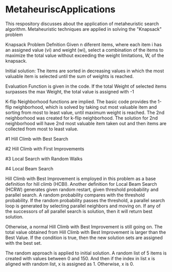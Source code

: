 # MetaheuriscApplications
This respository discusses about the application of metaheuristic search algorithm. Metaheuristic techniques are applied in solving the "Knapsack" problem

Knapsack Problem Defnition Given n diferent items, where each item i has an assigned value (vi) and weight (wi), select a combination of the items to maximize the total value without exceeding the weight limitations, W, of the knapsack.

Initial solution: The items are sorted in decreasing values in which the most valuable item is selected until the sum of weights is reached. 

Evaluation Function is given in the code. If the total Weight of selected items surpasses the max Weight, the total value is assigned with -1 

K-flip Neighborhood functions are implied. The basic code provides the 1-flip neighborhood, which is solved by taking out most valuable item and sorting from most to least value, until maximum weight is reached. The 2nd neighborhood was created for k-flip neighborhood. The solution for 2nd neighborhood will have 2nd most valuable item taken out and then items are collected from most to least value. 

#1 Hill Climb with Best Search

#2 Hill Climb with First Improvements

#3 Local Search with Random Walks

#4 Local Beam Search 

Hill Climb with Best Improvement is employed in this problem as a base definition for hill climb (HCBI). Another definition for Local Beam Search (HCRW) generates given random restart, given threshold probability and parallel search. A random probability compares with the threshold probability. If the random probability passes the threshold, a parallel search loop is generated by selecting parallel neighbors and moving on. If any of the successors of all parallel search is solution, then it will return best solution. 

Otherwise, a normal Hill Climb with Best Improvement is still going on. The total value obtained from Hill Climb with Best Improvement is larger than the Best Value. If the condition is true, then the new solution sets are assigned with the best set.

The random approach is applied to initial solution. A random list of 5 items is created with values between 0 and 150. And then if the index in list x is aligned with random list, x is assigned as 1. Otherwise, x is 0. 



